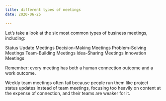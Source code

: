 ```yaml
---
title: different types of meetings
date: 2020-06-25

---
```



Let’s take a look at the six most common types of business meetings, including:

Status Update Meetings
Decision-Making Meetings
Problem-Solving Meetings
Team-Building Meetings
Idea-Sharing Meetings
Innovation Meetings


Remember: every meeting has both a human connection outcome and a work outcome.


Weekly team meetings often fail because people run them like project status updates instead of team meetings, focusing too heavily on content at the expense of connection, and their teams are weaker for it.